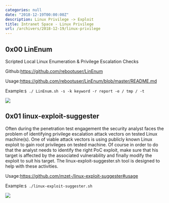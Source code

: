 ```yaml
---
categories: null
date: "2018-12-19T00:00:00Z"
description: Linux Privilege -> Exploit
title: Intranet Space - Linux Privilege
url: /archivers/2018-12-19/linux-privilege
---
```


## 0x00 LinEnum


Scripted Local Linux Enumeration & Privilege Escalation Checks

Github:https://github.com/rebootuser/LinEnum

Usage:https://github.com/rebootuser/LinEnum/blob/master/README.md


Example:`$ ./ LinEnum.sh -s -k keyword -r report -e / tmp / -t`

![](http://rvn0xsy.oss-cn-shanghai.aliyuncs.com/2018-12-19/0x03.png)

## 0x01 linux-exploit-suggester

Often during the penetration test engagement the security analyst faces the problem of identifying privilege escalation attack vectors on tested Linux machine(s). One of viable attack vectors is using publicly known Linux exploit to gain root privileges on tested machine. Of course in order to do that the analyst needs to identify the right PoC exploit, make sure that his target is affected by the associated vulnerability and finally modify the exploit to suit his target. The linux-exploit-suggester.sh tool is designed to help with these activities.


Usage:https://github.com/mzet-/linux-exploit-suggester#usage

Example:`$ ./linux-exploit-suggester.sh`

![](http://rvn0xsy.oss-cn-shanghai.aliyuncs.com/2018-12-19/0x04.png)

